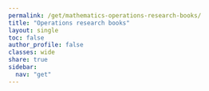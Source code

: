 ```yaml
---
permalink: /get/mathematics-operations-research-books/
title: "Operations research books"
layout: single
toc: false
author_profile: false
classes: wide
share: true
sidebar:
  nav: "get"
---
```


